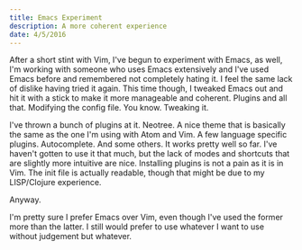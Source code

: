 ```yaml
---
title: Emacs Experiment
description: A more coherent experience
date: 4/5/2016
---
```


After a short stint with Vim, I've begun to experiment with Emacs, as well, I'm working with someone who uses Emacs extensively and I've used Emacs before and remembered not completely hating it. I feel the same lack of dislike having tried it again. This time though, I tweaked Emacs out and hit it with a stick to make it more manageable and coherent. Plugins and all that. Modifying the config file. You know. Tweaking it.

I've thrown a bunch of plugins at it. Neotree. A nice theme that is basically the same as the one I'm using with Atom and Vim. A few language specific plugins. Autocomplete. And some others. It works pretty well so far. I've haven't gotten to use it that much, but the lack of modes and shortcuts that are slightly more intuitive are nice. Installing plugins is not a pain as it is in Vim. The init file is actually readable, though that might be due to my LISP/Clojure experience.

Anyway.

I'm pretty sure I prefer Emacs over Vim, even though I've used the former more than the latter. I still would prefer to use whatever I want to use without judgement but whatever.
